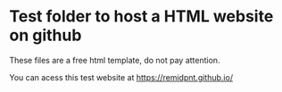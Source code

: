 # Test folder to host a HTML website on github


These files are a free html template, do not pay attention.

You can acess this test website at https://remidpnt.github.io/
